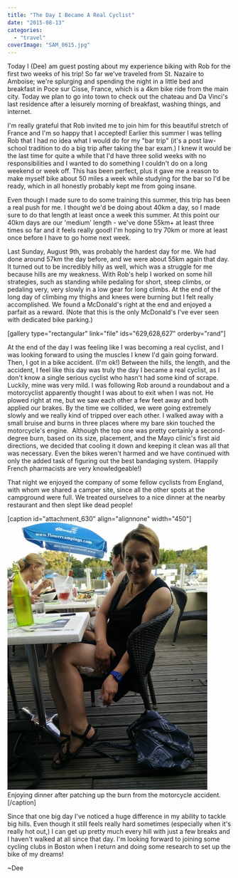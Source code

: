 ```yaml
---
title: "The Day I Became A Real Cyclist"
date: "2015-08-13"
categories:
  - "travel"
coverImage: "SAM_0615.jpg"
---
```


Today I (Dee) am guest posting about my experience biking with Rob for the first two weeks of his trip! So far we've traveled from St. Nazaire to Amboise; we're splurging and spending the night in a little bed and breakfast in Poce sur Cisse, France, which is a 4km bike ride from the main city. Today we plan to go into town to check out the chateau and Da Vinci's last residence after a leisurely morning of breakfast, washing things, and internet.

I'm really grateful that Rob invited me to join him for this beautiful stretch of France and I'm so happy that I accepted! Earlier this summer I was telling Rob that I had no idea what I would do for my "bar trip" (it's a post law-school tradition to do a big trip after taking the bar exam.) I knew it would be the last time for quite a while that I'd have three solid weeks with no responsibilities and I wanted to do something I couldn't do on a long weekend or week off. This has been perfect, plus it gave me a reason to make myself bike about 50 miles a week while studying for the bar so I'd be ready, which in all honestly probably kept me from going insane.

Even though I made sure to do some training this summer, this trip has been a real push for me. I thought we'd be doing about 40km a day, so I made sure to do that length at least once a week this summer. At this point our 40km days are our 'medium' length - we've done 55km+ at least three times so far and it feels really good! I'm hoping to try 70km or more at least once before I have to go home next week.

Last Sunday, August 9th, was probably the hardest day for me. We had done around 57km the day before, and we were about 55km again that day. It turned out to be incredibly hilly as well, which was a struggle for me because hills are my weakness. With Rob's help I worked on some hill strategies, such as standing while pedaling for short, steep climbs, or pedaling very, very slowly in a low gear for long climbs. At the end of the long day of climbing my thighs and knees were burning but I felt really accomplished. We found a McDonald's right at the end and enjoyed a parfait as a reward. (Note that this is the only McDonald's I've ever seen with dedicated bike parking.)

\[gallery type="rectangular" link="file" ids="629,628,627" orderby="rand"\]

At the end of the day I was feeling like I was becoming a real cyclist, and I was looking forward to using the muscles I knew I'd gain going forward. Then, I got in a bike accident. (I'm ok!) Between the hills, the length, and the accident, I feel like this day was truly the day I became a real cyclist, as I don't know a single serious cyclist who hasn't had some kind of scrape. Luckily, mine was very mild. I was following Rob around a roundabout and a motorcyclist apparently thought I was about to exit when I was not. He plowed right at me, but we saw each other a few feet away and both applied our brakes. By the time we collided, we were going extremely slowly and we really kind of tripped over each other. I walked away with a small bruise and burns in three places where my bare skin touched the motorcycle's engine.  Although the top one was pretty certainly a second-degree burn, based on its size, placement, and the Mayo clinic's first aid directions, we decided that cooling it down and keeping it clean was all that was necessary. Even the bikes weren't harmed and we have continued with only the added task of figuring out the best bandaging system. (Happily French pharmacists are very knowledgeable!)

That night we enjoyed the company of some fellow cyclists from England, with whom we shared a camper site, since all the other spots at the campground were full. We treated ourselves to a nice dinner at the nearby restaurant and then slept like dead people!

\[caption id="attachment_630" align="alignnone" width="450"\][![Enjoying dinner after patching up the burn from the motorcycle accident.](images/IMG_20150809_201751-450x600.jpg)](/wp-content/uploads/2015/08/IMG_20150809_201751.jpg) Enjoying dinner after patching up the burn from the motorcycle accident.\[/caption\]

Since that one big day I've noticed a huge difference in my ability to tackle big hills. Even though it still feels really hard sometimes (especially when it's really hot out,) I can get up pretty much every hill with just a few breaks and I haven't walked at all since that day. I'm looking forward to joining some cycling clubs in Boston when I return and doing some research to set up the bike of my dreams!

~Dee
